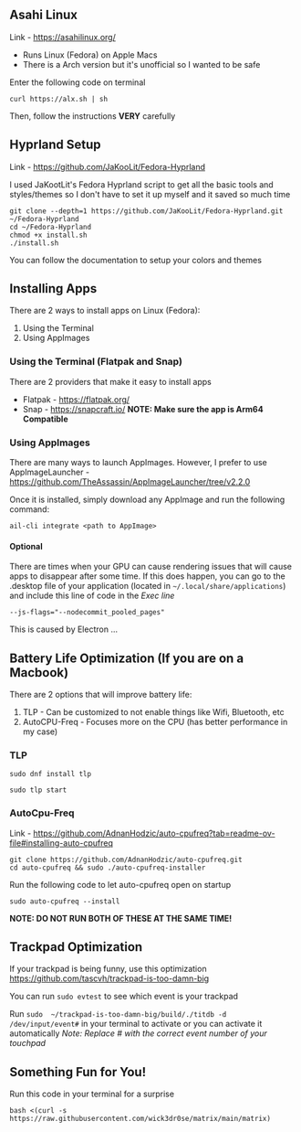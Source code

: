 ## Asahi Linux
Link - https://asahilinux.org/
- Runs Linux (Fedora) on Apple Macs
- There is a Arch version but it's unofficial so I wanted to be safe

Enter the following code on terminal

```
curl https://alx.sh | sh
```

Then, follow the instructions **VERY** carefully

## Hyprland Setup
Link - https://github.com/JaKooLit/Fedora-Hyprland

I used JaKootLit's Fedora Hyprland script to get all the basic tools and styles/themes so I don't have to set it up myself and it saved so much time

```
git clone --depth=1 https://github.com/JaKooLit/Fedora-Hyprland.git ~/Fedora-Hyprland
cd ~/Fedora-Hyprland
chmod +x install.sh
./install.sh
```

You can follow the documentation to setup your colors and themes


## Installing Apps
There are 2 ways to install apps on Linux (Fedora):
1. Using the Terminal
2. Using AppImages


### Using the Terminal (Flatpak and Snap)
There are 2 providers that make it easy to install apps 
- Flatpak - https://flatpak.org/
- Snap - https://snapcraft.io/
**NOTE: Make sure the app is Arm64 Compatible** 


### Using AppImages
There are many ways to launch AppImages. However, I prefer to use AppImageLauncher - https://github.com/TheAssassin/AppImageLauncher/tree/v2.2.0

Once it is installed, simply download any AppImage and run the following command:

```
ail-cli integrate <path to AppImage>
```

#### Optional
There are times when your GPU can cause rendering issues that will cause apps to disappear after some time. If this does happen, you can go to the .desktop file of your application (located in `~/.local/share/applications`) and include this line of code in the *Exec line*

```
--js-flags="--nodecommit_pooled_pages"
```

This is caused by Electron ...

## Battery Life Optimization (If you are on a Macbook)
There are 2 options that will improve battery life:
1. TLP - Can be customized to not enable things like Wifi, Bluetooth, etc
2. AutoCPU-Freq - Focuses more on the CPU (has better performance in my case)

### TLP
```
sudo dnf install tlp
```

```
sudo tlp start
```

### AutoCpu-Freq
Link - https://github.com/AdnanHodzic/auto-cpufreq?tab=readme-ov-file#installing-auto-cpufreq

```
git clone https://github.com/AdnanHodzic/auto-cpufreq.git
cd auto-cpufreq && sudo ./auto-cpufreq-installer
```

Run the following code to let auto-cpufreq open on startup
```
sudo auto-cpufreq --install
```

**NOTE: DO NOT RUN BOTH OF THESE AT THE SAME TIME!** 

## Trackpad Optimization
If your trackpad is being funny, use this optimization
https://github.com/tascvh/trackpad-is-too-damn-big

You can run `sudo evtest` to see which event is your trackpad

Run `sudo  ~/trackpad-is-too-damn-big/build/./titdb -d /dev/input/event#` in your terminal to activate or you can activate it automatically
*Note: Replace # with the correct event number of your touchpad*

## Something Fun for You!

Run this code in your terminal for a surprise
```
bash <(curl -s https://raw.githubusercontent.com/wick3dr0se/matrix/main/matrix)
```